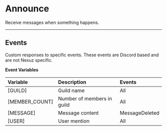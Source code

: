 # Announce
Receive messages when something happens.

---

## Events
Custom responses to specific events.
These events are Discord based and are not Nexuz specific.

**Event Variables**

Variable        | Description                           | Events
:---------------|:--------------------------------------|:-----------------------------|
[GUILD]         | Guild name                            | All        
[MEMBER_COUNT]  | Number of members in guild            | All
[MESSAGE]       | Message content                       | MessageDeleted
[USER]          | User mention                          | All